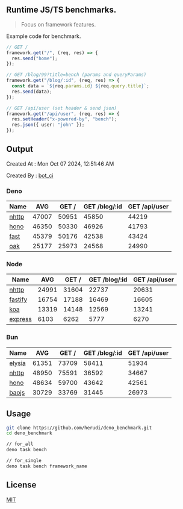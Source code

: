 ## Runtime JS/TS benchmarks.

> Focus on framework features.

Example code for benchmark.
```ts
// GET /
framework.get("/", (req, res) => {
  res.send("home");
});

// GET /blog/99?title=bench (params and queryParams)
framework.get("/blog/:id", (req, res) => {
  const data = `${req.params.id} ${req.query.title}`;
  res.send(data);
});

// GET /api/user (set header & send json)
framework.get("/api/user", (req, res) => {
  res.setHeader("x-powered-by", "bench");
  res.json({ user: "john" });
});
```

## Output
Created At : Mon Oct 07 2024, 12:51:46 AM

Created By : [bot_ci](https://github.com/herudi/deno_benchmarks/commits?author=github-actions%5Bbot%5D)


### Deno
|Name|AVG|GET /|GET /blog/:id|GET /api/user|
|----|----|----|----|----|
|[nhttp](https://github.com/nhttp/nhttp)|47007|50951|45850|44219|
|[hono](https://github.com/honojs/hono)|46350|50330|46926|41793|
|[fast](https://github.com/danteissaias/fast)|45379|50176|42538|43424|
|[oak](https://github.com/oakserver/oak)|25177|25973|24568|24990|
  


### Node
|Name|AVG|GET /|GET /blog/:id|GET /api/user|
|----|----|----|----|----|
|[nhttp](https://github.com/nhttp/nhttp)|24991|31604|22737|20631|
|[fastify](https://github.com/fastify/fastify)|16754|17188|16469|16605|
|[koa](https://github.com/koajs/koa)|13319|14148|12569|13241|
|[express](https://github.com/expressjs/express)|6103|6262|5777|6270|
  


### Bun
|Name|AVG|GET /|GET /blog/:id|GET /api/user|
|----|----|----|----|----|
|[elysia](https://github.com/elysiajs/elysia)|61351|73709|58411|51934|
|[nhttp](https://github.com/nhttp/nhttp)|48950|75591|36592|34667|
|[hono](https://github.com/honojs/hono)|48634|59700|43642|42561|
|[baojs](https://github.com/mattreid1/baojs)|30729|33769|31445|26973|
  



## Usage

```bash
git clone https://github.com/herudi/deno_benchmark.git
cd deno_benchmark

// for_all
deno task bench

// for_single
deno task bench framework_name
```

## License

[MIT](LICENSE)

